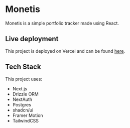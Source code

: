 # Monetis
Monetis is a simple portfolio tracker made using React.

## Live deployment
This project is deployed on Vercel and can be found [here](https://monetis.vercel.app/).

## Tech Stack
This project uses:
- Next.js
- Drizzle ORM
- NextAuth
- Postgres
- shadcn/ui
- Framer Motion
- TailwindCSS
